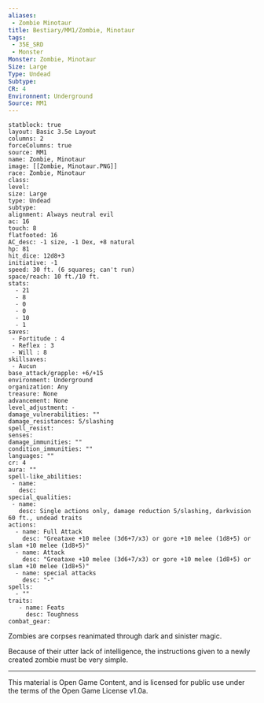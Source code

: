 ```yaml
---
aliases:
 - Zombie Minotaur
title: Bestiary/MM1/Zombie, Minotaur
tags: 
 - 35E_SRD
 - Monster
Monster: Zombie, Minotaur
Size: Large
Type: Undead
Subtype: 
CR: 4
Environnent: Underground
Source: MM1
---
```


```statblock
statblock: true
layout: Basic 3.5e Layout
columns: 2
forceColumns: true
source: MM1 
name: Zombie, Minotaur
image: [[Zombie, Minotaur.PNG]]
race: Zombie, Minotaur
class: 
level: 
size: Large
type: Undead
subtype: 
alignment: Always neutral evil
ac: 16
touch: 8
flatfooted: 16
AC_desc: -1 size, -1 Dex, +8 natural
hp: 81
hit_dice: 12d8+3
initiative: -1
speed: 30 ft. (6 squares; can't run)
space/reach: 10 ft./10 ft.
stats:
  - 21
  - 8
  - 0
  - 0
  - 10
  - 1
saves:
 - Fortitude : 4
 - Reflex : 3
 - Will : 8
skillsaves:
 - Aucun
base_attack/grapple: +6/+15
environment: Underground
organization: Any
treasure: None
advancement: None
level_adjustment: -
damage_vulnerabilities: ""
damage_resistances: 5/slashing
spell_resist: 
senses: 
damage_immunities: ""
condition_immunities: ""
languages: ""
cr: 4
aura: ""
spell-like_abilities:
 - name: 
   desc: 
special_qualities:
 - name:
   desc: Single actions only, damage reduction 5/slashing, darkvision 60 ft., undead traits
actions:
  - name: Full Attack
    desc: "Greataxe +10 melee (3d6+7/x3) or gore +10 melee (1d8+5) or slam +10 melee (1d8+5)"
  - name: Attack
    desc: "Greataxe +10 melee (3d6+7/x3) or gore +10 melee (1d8+5) or slam +10 melee (1d8+5)"
  - name: special attacks
    desc: "-"
spells:
  - ""
traits:
   - name: Feats
     desc: Toughness
combat_gear:  
```


Zombies are corpses reanimated through dark and sinister magic.

Because of their utter lack of intelligence, the instructions given to a newly created zombie must be very simple.

---

This material is Open Game Content, and is licensed for public use under the terms of the Open Game License v1.0a.
